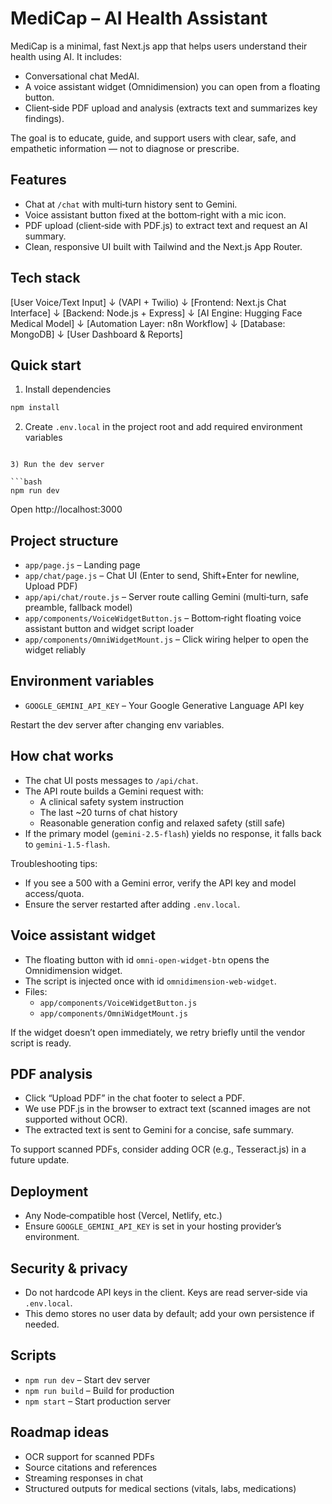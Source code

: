 # MediCap – AI Health Assistant

MediCap is a minimal, fast Next.js app that helps users understand their health using AI. It includes:

- Conversational chat MedAI.
- A voice assistant widget (Omnidimension) you can open from a floating button.
- Client‑side PDF upload and analysis (extracts text and summarizes key findings).

The goal is to educate, guide, and support users with clear, safe, and empathetic information — not to diagnose or prescribe.

## Features

- Chat at `/chat` with multi‑turn history sent to Gemini.
- Voice assistant button fixed at the bottom‑right with a mic icon.
- PDF upload (client‑side with PDF.js) to extract text and request an AI summary.
- Clean, responsive UI built with Tailwind and the Next.js App Router.

## Tech stack

  [User Voice/Text Input]
        ↓
   (VAPI + Twilio)
        ↓
[Frontend: Next.js Chat Interface]
        ↓
[Backend: Node.js + Express]
        ↓
[AI Engine: Hugging Face Medical Model]
        ↓
[Automation Layer: n8n Workflow]
        ↓
[Database: MongoDB]
        ↓
[User Dashboard & Reports]


## Quick start

1) Install dependencies

```bash
npm install
```

2) Create `.env.local` in the project root and add required environment variables
```

3) Run the dev server

```bash
npm run dev
```

Open http://localhost:3000

## Project structure

- `app/page.js` – Landing page
- `app/chat/page.js` – Chat UI (Enter to send, Shift+Enter for newline, Upload PDF)
- `app/api/chat/route.js` – Server route calling Gemini (multi‑turn, safe preamble, fallback model)
- `app/components/VoiceWidgetButton.js` – Bottom‑right floating voice assistant button and widget script loader
- `app/components/OmniWidgetMount.js` – Click wiring helper to open the widget reliably

## Environment variables

- `GOOGLE_GEMINI_API_KEY` – Your Google Generative Language API key

Restart the dev server after changing env variables.

## How chat works

- The chat UI posts messages to `/api/chat`.
- The API route builds a Gemini request with:
  - A clinical safety system instruction
  - The last ~20 turns of chat history
  - Reasonable generation config and relaxed safety (still safe)
- If the primary model (`gemini-2.5-flash`) yields no response, it falls back to `gemini-1.5-flash`.

Troubleshooting tips:
- If you see a 500 with a Gemini error, verify the API key and model access/quota.
- Ensure the server restarted after adding `.env.local`.

## Voice assistant widget

- The floating button with id `omni-open-widget-btn` opens the Omnidimension widget.
- The script is injected once with id `omnidimension-web-widget`.
- Files:
  - `app/components/VoiceWidgetButton.js`
  - `app/components/OmniWidgetMount.js`

If the widget doesn’t open immediately, we retry briefly until the vendor script is ready.

## PDF analysis

- Click “Upload PDF” in the chat footer to select a PDF.
- We use PDF.js in the browser to extract text (scanned images are not supported without OCR).
- The extracted text is sent to Gemini for a concise, safe summary.

To support scanned PDFs, consider adding OCR (e.g., Tesseract.js) in a future update.

## Deployment

- Any Node‑compatible host (Vercel, Netlify, etc.)
- Ensure `GOOGLE_GEMINI_API_KEY` is set in your hosting provider’s environment.

## Security & privacy

- Do not hardcode API keys in the client. Keys are read server‑side via `.env.local`.
- This demo stores no user data by default; add your own persistence if needed.

## Scripts

- `npm run dev` – Start dev server
- `npm run build` – Build for production
- `npm start` – Start production server

## Roadmap ideas

- OCR support for scanned PDFs
- Source citations and references
- Streaming responses in chat
- Structured outputs for medical sections (vitals, labs, medications)

